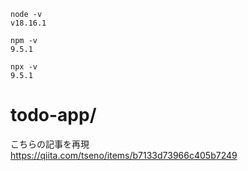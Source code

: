 ```
node -v
v18.16.1

npm -v
9.5.1

npx -v
9.5.1
```

# todo-app/<br>

こちらの記事を再現<br>
https://qiita.com/tseno/items/b7133d73966c405b7249<br>
